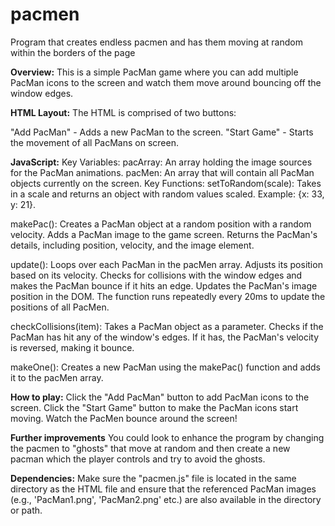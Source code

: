 # pacmen
Program that creates endless pacmen and has them moving at random within the borders of the page

**Overview:**
This is a simple PacMan game where you can add multiple PacMan icons to the screen and watch them move around bouncing off the window edges.

**HTML Layout:**
The HTML is comprised of two buttons:

"Add PacMan" - Adds a new PacMan to the screen.
"Start Game" - Starts the movement of all PacMans on screen.

**JavaScript:**
Key Variables:
pacArray: An array holding the image sources for the PacMan animations.
pacMen: An array that will contain all PacMan objects currently on the screen.
Key Functions:
setToRandom(scale): Takes in a scale and returns an object with random values scaled. Example: {x: 33, y: 21}.

makePac(): Creates a PacMan object at a random position with a random velocity. Adds a PacMan image to the game screen. Returns the PacMan's details, including position, velocity, and the image element.

update(): Loops over each PacMan in the pacMen array. Adjusts its position based on its velocity.
Checks for collisions with the window edges and makes the PacMan bounce if it hits an edge.
Updates the PacMan's image position in the DOM.
The function runs repeatedly every 20ms to update the positions of all PacMen.

checkCollisions(item): Takes a PacMan object as a parameter. Checks if the PacMan has hit any of the window's edges.
If it has, the PacMan's velocity is reversed, making it bounce.

makeOne(): Creates a new PacMan using the makePac() function and adds it to the pacMen array.

**How to play:**
Click the "Add PacMan" button to add PacMan icons to the screen.
Click the "Start Game" button to make the PacMan icons start moving.
Watch the PacMen bounce around the screen!

**Further improvements**
You could look to enhance the program by changing the pacmen to "ghosts" that move at random and then create a new pacman which the player controls and try to avoid the ghosts.

**Dependencies:**
Make sure the "pacmen.js" file is located in the same directory as the HTML file and ensure that the referenced PacMan images (e.g., 'PacMan1.png', 'PacMan2.png' etc.) are also available in the directory or path.







